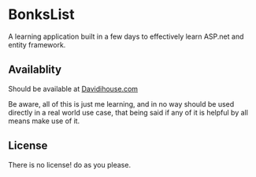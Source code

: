 # BonksList

A learning application built in a few days to effectively learn ASP.net and entity framework.

## Availablity

Should be available at [Davidihouse.com](www.davidihouse.com)

Be aware, all of this is just me learning, and in no way should be used directly in a real world use case, that being said if any of it is helpful by all means make use of it.

## License
There is no license! do as you please.
